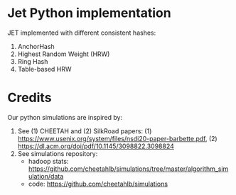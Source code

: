 # Jet Python implementation

JET implemented with different consistent hashes:
1. AnchorHash
2. Highest Random Weight (HRW)
3. Ring Hash
4. Table-based HRW 

# Credits

Our python simulations are inspired by:
1. See (1) CHEETAH and (2) SilkRoad papers: (1) https://www.usenix.org/system/files/nsdi20-paper-barbette.pdf, (2) https://dl.acm.org/doi/pdf/10.1145/3098822.3098824
2. See simulations repository: 
    - hadoop stats: https://github.com/cheetahlb/simulations/tree/master/algorithm_simulation/data
    - code: https://github.com/cheetahlb/simulations
